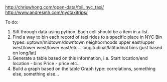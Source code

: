 http://chriswhong.com/open-data/foil_nyc_taxi/
http://www.andresmh.com/nyctaxitrips/

To do:

1. Sift through data using python. Each cell should be a item in a list. 
2. Find a way to bin each record of taxi rides to a specific place in NYC
	Bin types:	uptown/midtown/downtown
			neighborhoods
			upper east/upper west/lower west/lower east/etc...
			longitudinal/latitudinal bins (just based on long/lat)
3. Generate a table based on this information, i.e. 
	Start location/end location - bins
	Price - price
	etc...
4. Build a graph based on the table
	Graph type: correlations, something else, something else...


